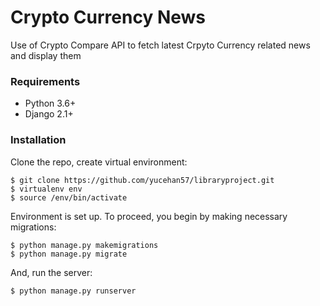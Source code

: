 # Crypto Currency News

Use of Crypto Compare API to fetch latest Crpyto Currency related news and display them


### Requirements

* Python 3.6+
* Django 2.1+

### Installation

Clone the repo, create virtual environment:

    $ git clone https://github.com/yucehan57/libraryproject.git
    $ virtualenv env
    $ source /env/bin/activate

Environment is set up. To proceed, you begin by making necessary migrations:

    $ python manage.py makemigrations
    $ python manage.py migrate

And, run the server:

    $ python manage.py runserver
